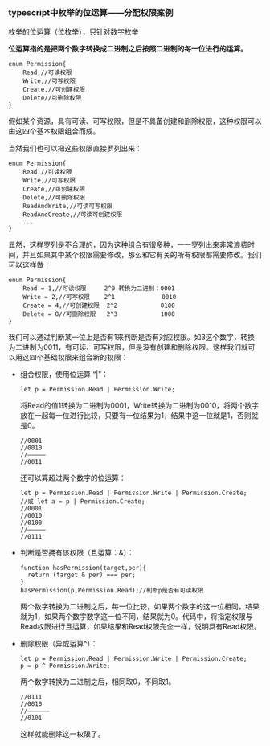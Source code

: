 ### typescript中枚举的位运算——分配权限案例

枚举的位运算（位枚举），只针对数字枚举

**位运算指的是把两个数字转换成二进制之后按照二进制的每一位进行的运算。**

```
enum Permission{
	Read,//可读权限
	Write,//可写权限
	Create,//可创建权限
	Delete//可删除权限
}
```

假如某个资源，具有可读、可写权限，但是不具备创建和删除权限，这种权限可以由这四个基本权限组合而成。

当然我们也可以把这些权限直接罗列出来：

```
enum Permission{
	Read,//可读权限
	Write,//可写权限
	Create,//可创建权限
	Delete,//可删除权限
	ReadAndWrite,//可读可写权限
	ReadAndCreate,//可读可创建权限
	...
}
```

显然，这样罗列是不合理的，因为这种组合有很多种，一一罗列出来非常浪费时间，并且如果其中某个权限需要修改，那么和它有关的所有权限都需要修改。我们可以这样做：

```
enum Permission{
	Read = 1,//可读权限     2^0 转换为二进制：0001
	Write = 2,//可写权限    2^1             0010
	Create = 4,//可创建权限  2^2            0100
	Delete = 8//可删除权限   2^3            1000
}
```

我们可以通过判断某一位上是否有1来判断是否有对应权限。如3这个数字，转换为二进制为0011，有可读、可写权限，但是没有创建和删除权限。这样我们就可以用这四个基础权限来组合新的权限：



- 组合权限，使用位运算 “|”：

  ```
  let p = Permission.Read | Permission.Write;
  ```

  将Read的值1转换为二进制为0001，Write转换为二进制为0010，将两个数字放在一起每一位进行比较，只要有一位结果为1，结果中这一位就是1，否则就是0。

  ```
  //0001
  //0010
  //—————
  //0011
  ```

  还可以算超过两个数字的位运算：

  ```
  let p = Permission.Read | Permission.Write | Permission.Create;
  //或 let a = p | Permission.Create;
  //0001
  //0010
  //0100
  //—————
  //0111
  ```



- 判断是否拥有该权限（且运算：&）：

  ```
  function hasPermission(target,per){
  	return (target & per) === per;
  }
  hasPermission(p,Permission.Read);//判断p是否有可读权限
  ```

  两个数字转换为二进制之后，每一位比较，如果两个数字的这一位相同，结果就为1，如果两个数字数字这一位不同，结果就为0。代码中，将指定权限与Read权限进行且运算，如果结果和Read权限完全一样，说明具有Read权限。



- 删除权限（异或运算^）：

  ```
  let p = Permission.Read | Permission.Write | Permission.Create;
  p = p ^ Permission.Write;
  ```

  两个数字转换为二进制之后，相同取0，不同取1。

  ```
  //0111
  //0010
  //——————
  //0101
  ```

  这样就能删除这一权限了。



